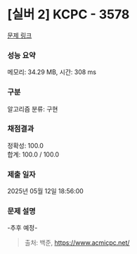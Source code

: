 # [실버 2] KCPC - 3578

[문제 링크](https://www.acmicpc.net/problem/3758)

### 성능 요약

메모리: 34.29 MB, 시간: 308 ms

### 구분

알고리즘 분류: 구현

### 채점결과

정확성: 100.0<br/>합계: 100.0 / 100.0

### 제출 일자

2025년 05월 12일 18:56:00

### 문제 설명

-추후 예정-

> 출처: 백준, https://www.acmicpc.net/